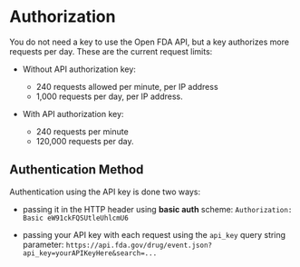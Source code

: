 # Authorization

You do not need a key to use the Open FDA API, but a key authorizes more requests per day. These are the current request limits:

- Without API authorization key:
  - 240 requests allowed per minute, per IP address
  - 1,000 requests per day, per IP address.

- With API authorization key:
  - 240 requests per minute
  - 120,000 requests per day.

## Authentication Method

Authentication using the API key is done two ways:

- passing it in the HTTP header using **basic auth** scheme: `Authorization: Basic eW91ckFQSUtleUhlcmU6`

- passing your API key with each request using the `api_key` query string parameter: `https://api.fda.gov/drug/event.json?api_key=yourAPIKeyHere&search=...`
